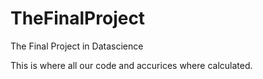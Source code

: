 # TheFinalProject
The Final Project in Datascience

This is where all our code and accurices where calculated.
